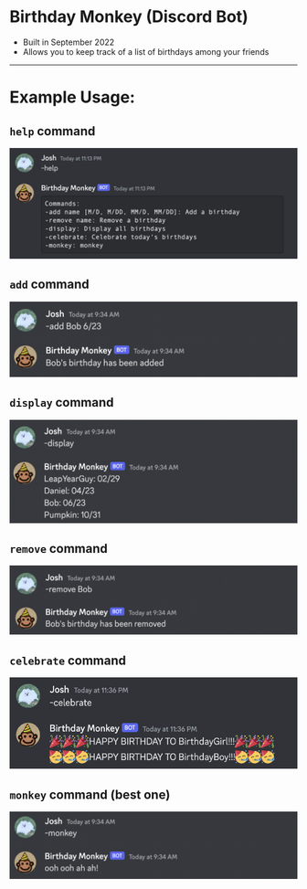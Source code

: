 # Birthday Monkey (Discord Bot)
- Built in September 2022
- Allows you to keep track of a list of birthdays among your friends

---

# Example Usage:

## `help` command
![help example](images/help.png)

## `add` command

![add example](images/add.png)

## `display` command

![display example](images/display.png)

## `remove` command
![remove example](images/remove.png)

## `celebrate` command
![celebrate example](images/celebrate.png)

## `monkey` command (best one)
![monkey example](images/monkey.png)
